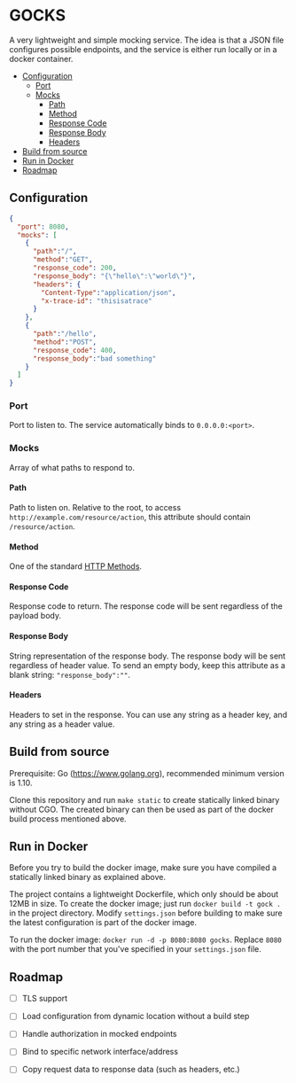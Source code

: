 # GOCKS

A very lightweight and simple mocking service. The idea is that a JSON file configures possible endpoints, and the service is either run locally or in a docker container.

<!-- TOC depthFrom:2 -->

- [Configuration](#configuration)
  - [Port](#port)
  - [Mocks](#mocks)
    - [Path](#path)
    - [Method](#method)
    - [Response Code](#response-code)
    - [Response Body](#response-body)
    - [Headers](#headers)
- [Build from source](#build-from-source)
- [Run in Docker](#run-in-docker)
- [Roadmap](#roadmap)

<!-- /TOC -->

## Configuration

```json
{
  "port": 8080,
  "mocks": [
    {
      "path":"/",
      "method":"GET",
      "response_code": 200,
      "response_body": "{\"hello\":\"world\"}",
      "headers": {
        "Content-Type":"application/json",
        "x-trace-id": "thisisatrace"
      }
    },
    {
      "path":"/hello",
      "method":"POST",
      "response_code": 400,
      "response_body":"bad something"
    }
  ]
}
```

### Port
Port to listen to. The service automatically binds to `0.0.0.0:<port>`.

### Mocks
Array of what paths to respond to.

#### Path
Path to listen on. Relative to the root, to access `http://example.com/resource/action`, this attribute should contain `/resource/action`.

#### Method
One of the standard [HTTP Methods][1].

#### Response Code
Response code to return. The response code will be sent regardless of the payload body.

#### Response Body
String representation of the response body. The response body will be sent regardless of header value. To send an empty body, keep this attribute as a blank string: `"response_body":""`.

#### Headers
Headers to set in the response. You can use any string as a header key, and any string as a header value.

## Build from source

Prerequisite: Go (https://www.golang.org), recommended minimum version is 1.10.

Clone this repository and run `make static` to create statically linked binary without CGO. The created binary can then be used as part of the docker build process mentioned above.

## Run in Docker
Before you try to build the docker image, make sure you have compiled a statically linked binary as explained above.

The project contains a lightweight Dockerfile, which only should be about 12MB in size. To create the docker image; just run `docker build -t gock .` in the project directory. Modify `settings.json` before building to make sure the latest configuration is part of the docker image.

To run the docker image: `docker run -d -p 8080:8080 gocks`. Replace `8080` with the port number that you've specified in your `settings.json` file.

## Roadmap
- [ ] TLS support
- [ ] Load configuration from dynamic location without a build step
- [ ] Handle authorization in mocked endpoints
- [ ] Bind to specific network interface/address
- [ ] Copy request data to response data (such as headers, etc.)


[1]: https://developer.mozilla.org/en-US/docs/Web/HTTP/Methods